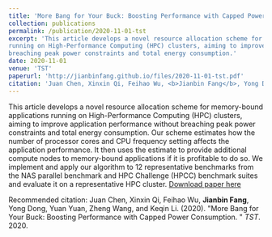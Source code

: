 ```yaml
---
title: 'More Bang for Your Buck: Boosting Performance with Capped Power Consumption'
collection: publications
permalink: /publication/2020-11-01-tst
excerpt: 'This article develops a novel resource allocation scheme for memory-bound applications
running on High-Performance Computing (HPC) clusters, aiming to improve application performance without
breaching peak power constraints and total energy consumption.'
date: 2020-11-01
venue: 'TST'
paperurl: 'http://jianbinfang.github.io/files/2020-11-01-tst.pdf'
citation: 'Juan Chen, Xinxin Qi, Feihao Wu, <b>Jianbin Fang</b>, Yong Dong, Yuan Yuan, Zheng Wang, and Keqin Li. &quot;More Bang for Your Buck: Boosting Performance with Capped Power Consumption.&quot; <i>TST</i>. 2020.'
---
```

This article develops a novel resource allocation scheme for memory-bound applications
running on High-Performance Computing (HPC) clusters, aiming to improve application performance without
breaching peak power constraints and total energy consumption. 
Our scheme estimates how the number of processor cores and CPU frequency setting affects the application performance. It then uses the estimate to
provide additional compute nodes to memory-bound applications if it is profitable to do so. We implement and apply
our algorithm to 12 representative benchmarks from the NAS parallel benchmark and HPC Challenge (HPCC)
benchmark suites and evaluate it on a representative HPC cluster.
[Download paper here](http://jianbinfang.github.io/files/2020-11-01-tst.pdf)

Recommended citation: Juan Chen, Xinxin Qi, Feihao Wu, <b>Jianbin Fang</b>, Yong Dong, Yuan Yuan, Zheng Wang, and Keqin Li. (2020). "More Bang for Your Buck: Boosting Performance with Capped Power Consumption. " <i>TST</i>. 2020. 
